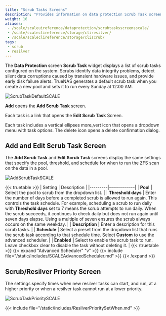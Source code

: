 ```yaml
---
title: "Scrub Tasks Screens"
description: "Provides information on data protection Scrub Task screens and settings."
weight: 10
aliases:
 - /scale/scaleuireference/dataprotection/scrubtasksscreensscale/
 - /scale/scaleclireference/storage/cliresilver/
 - /scale/scaleclireference/storage/cliscrub/
tags:
 - scrub
 - resilver
---
```


The **Data Protection** screen **Scrub Task** widget displays a list of scrub tasks configured on the system. Scrubs identify data integrity problems, detect silent data corruptions caused by transient hardware issues, and provide early disk failure alerts.
TrueNAS generates a default scrub task when you create a new pool and sets it to run every Sunday at 12:00 AM.

![ScrubTaskDefaultSCALE](/images/SCALE/DataProtection/scrubtaskpriority.png "Scrub Task Widget")

**Add** opens the **Add Scrub Task** screen.

Each task is a link that opens the **Edit Scrub Task** Screen.

Each task includes a vertical ellipses <span class="material-icons">more_vert</span> icon that opens a dropdown menu with task options. The <span class="material-icons">delete</span> icon opens a delete confirmation dialog.

## Add and Edit Scrub Task Screen
The **Add Scrub Task** and **Edit Scrub Task** screens display the same settings that specify the pool, threshold, and schedule for when to run the ZFS scan on the data in a pool.

![AddScrubTaskSCALE](/images/SCALE/DataProtection/AddScrubTaskSCALE.png "Add Scrub Task")

{{< truetable >}}
| Setting | Description |
|---------|-------------|
| **Pool** | Select the pool to scrub from the dropdown list. |
| **Threshold days** | Enter the number of days before a completed scrub is allowed to run again. This controls the task schedule. For example, scheduling a scrub to run daily with **Threshold days** set to 7 means the scrub attempts to run daily. When the scrub succeeds, it continues to check daily but does not run again until seven days elapse. Using a multiple of seven ensures the scrub always occurs on the same weekday. |
| **Description** | Enter a description for this scrub tasks. |
| **Schedule** | Select a preset from the dropdown list that runs the scrub task according to that schedule time. Select **Custom** to use the advanced scheduler. |
| **Enabled** | Select to enable the scrub task to run. Leave checkbox clear to disable the task without deleting it. |
{{< /truetable >}}
{{< expand "Advanced Scheduler" "v" >}}
{{< include file="/static/includes/SCALEAdvancedScheduler.md" >}}
{{< /expand >}}

## Scrub/Resilver Priority Screen
The settings specify times when new resilver tasks can start, and run, at a higher priority or when a resilver task cannot run at a lower priority.

![ScrubTaskPrioritySCALE](/images/SCALE/DataProtection/resilverscrubedit.png "Default Scrub Task")

{{< include file="/static/includes/ResilverPrioritySetWhen.md" >}}
